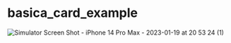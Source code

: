 # basica_card_example
 
 ![Simulator Screen Shot - iPhone 14 Pro Max - 2023-01-19 at 20 53 24 (1)](https://user-images.githubusercontent.com/62712813/213557963-bffdfc7e-8330-45ce-a630-e354dff8eaf5.jpg)
